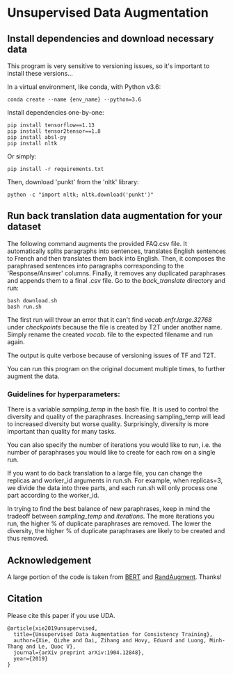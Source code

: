 # Unsupervised Data Augmentation

## Install dependencies and download necessary data
This program is very sensitive to versioning issues, so it's important to install these versions...

In a virtual environment, like conda, with Python v3.6:

```shell
conda create --name {env_name} --python=3.6
```

Install dependencies one-by-one:

```shell
pip install tensorflow==1.13
pip install tensor2tensor==1.8
pip install absl-py
pip install nltk
```

Or simply:

```shell
pip install -r requirements.txt
```

Then, download 'punkt' from the 'nltk' library:

```shell
python -c "import nltk; nltk.download('punkt')"
```

## Run back translation data augmentation for your dataset

The following command augments the provided FAQ.csv file. It automatically
splits paragraphs into sentences, translates English sentences to French and
then translates them back into English. Then, it composes the paraphrased
sentences into paragraphs corresponding to the 'Response/Answer' columns. 
Finally, it removes any duplicated paraphrases and appends them to a final 
.csv file. Go to the *back_translate* directory and run:

```shell
bash download.sh
bash run.sh
```
The first run will throw an error that it can't find *vocab.enfr.large.32768* under 
*checkpoints* because the file is created by T2T under another name.  Simply rename 
the created *vocab.* file to the expected filename and run again.

The output is quite verbose because of versioning issues of TF and T2T.

You can run this program on the original document multiple times, to further augment
the data.

### Guidelines for hyperparameters:

There is a variable *sampling_temp* in the bash file. It is used to control the
diversity and quality of the paraphrases. Increasing sampling_temp will lead to
increased diversity but worse quality. Surprisingly, diversity is more important
than quality for many tasks.

You can also specify the number of iterations you would like to run, i.e. the 
number of paraphrases you would like to create for each row on a single run.

If you want to do back translation to a large file, you can change the replicas
and worker_id arguments in run.sh. For example, when replicas=3, we divide the
data into three parts, and each run.sh will only process one part according to
the worker_id.

In trying to find the best balance of new paraphrases, keep in mind the tradeoff 
between *sampling_temp* and *iterations*.  The more iterations you run, the higher 
% of duplicate paraphrases are removed.  The lower the diversity, the higher % of 
duplicate paraphrases are likely to be created and thus removed.

## Acknowledgement

A large portion of the code is taken from
[BERT](https://github.com/google-research/bert) and
[RandAugment](https://github.com/tensorflow/models/tree/master/research/autoaugment).
Thanks!

## Citation

Please cite this paper if you use UDA.

```
@article{xie2019unsupervised,
  title={Unsupervised Data Augmentation for Consistency Training},
  author={Xie, Qizhe and Dai, Zihang and Hovy, Eduard and Luong, Minh-Thang and Le, Quoc V},
  journal={arXiv preprint arXiv:1904.12848},
  year={2019}
}
```
